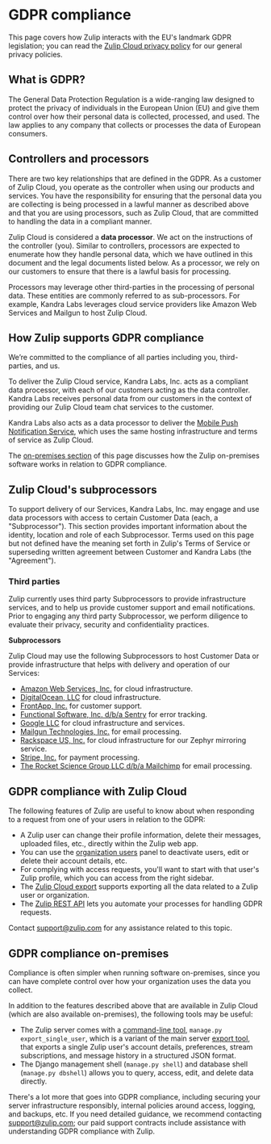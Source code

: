 # GDPR compliance

This page covers how Zulip interacts with the EU's landmark GDPR
legislation; you can read the
[Zulip Cloud privacy policy](https://zulip.com/privacy) for our
general privacy policies.

## What is GDPR?

The General Data Protection Regulation is a wide-ranging law designed
to protect the privacy of individuals in the European Union (EU) and
give them control over how their personal data is collected,
processed, and used.  The law applies to any company that collects or
processes the data of European consumers.

## Controllers and processors

There are two key relationships that are defined in the GDPR. As a
customer of Zulip Cloud, you operate as the controller when using our
products and services. You have the responsibility for ensuring that
the personal data you are collecting is being processed in a lawful
manner as described above and that you are using processors, such as
Zulip Cloud, that are committed to handling the data in a compliant
manner.

Zulip Cloud is considered a **data processor**. We act on the
instructions of the controller (you). Similar to controllers,
processors are expected to enumerate how they handle personal data,
which we have outlined in this document and the legal documents listed
below. As a processor, we rely on our customers to ensure that there
is a lawful basis for processing.

Processors may leverage other third-parties in the processing of
personal data. These entities are commonly referred to as
sub-processors. For example, Kandra Labs leverages cloud service
providers like Amazon Web Services and Mailgun to host Zulip Cloud.

## How Zulip supports GDPR compliance

We’re committed to the compliance of all parties including you,
third-parties, and us.

To deliver the Zulip Cloud service, Kandra Labs, Inc. acts as a
compliant data processor, with each of our customers acting as the
data controller.  Kandra Labs receives personal data from our
customers in the context of providing our Zulip Cloud team chat
services to the customer.

Kandra Labs also acts as a data processor to deliver the
[Mobile Push Notification Service][mobile-push], which uses the same
hosting infrastructure and terms of service as Zulip Cloud.

The [on-premises section](#gdpr-compliance-on-premises) of this page
discusses how the Zulip on-premises software works in relation to GDPR
compliance.

[mobile-push]: https://zulip.readthedocs.io/en/stable/production/mobile-push-notifications.html

## Zulip Cloud's subprocessors

To support delivery of our Services, Kandra Labs, Inc. may engage and
use data processors with access to certain Customer Data (each, a
"Subprocessor").  This section provides important information about
the identity, location and role of each Subprocessor.  Terms used on
this page but not defined have the meaning set forth in Zulip's Terms
of Service or superseding written agreement between Customer and
Kandra Labs (the "Agreement").

### Third parties

Zulip currently uses third party Subprocessors to provide
infrastructure services, and to help us provide customer support and
email notifications. Prior to engaging any third party Subprocessor,
we perform diligence to evaluate their privacy, security and
confidentiality practices.

**Subprocessors**

Zulip Cloud may use the following Subprocessors to host Customer Data
or provide infrastructure that helps with delivery and operation of
our Services:

* [Amazon Web Services, Inc.](https://aws.amazon.com/compliance/gdpr-center/)
  for cloud infrastructure.
* [DigitalOcean, LLC](https://www.digitalocean.com/security/gdpr/)
  for cloud infrastructure.
* [FrontApp, Inc.](https://community.frontapp.com/t/x1p4mw/is-front-compliant-with-gdpr)
  for customer support.
* [Functional Software, Inc. d/b/a Sentry](https://blog.sentry.io/2018/03/14/gdpr-sentry-and-you)
  for error tracking.
* [Google LLC](https://privacy.google.com/businesses/compliance/) for
  cloud infrastructure and services.
* [Mailgun Technologies, Inc.](https://www.mailgun.com/gdpr) for email processing.
* [Rackspace US, Inc.](https://www.rackspace.com/en-us/gdpr) for cloud
  infrastructure for our Zephyr mirroring service.
* [Stripe, Inc.](https://stripe.com/guides/general-data-protection-regulation) for payment processing.
* [The Rocket Science Group LLC d/b/a Mailchimp](https://kb.mailchimp.com/accounts/management/about-the-general-data-protection-regulation)
  for email processing.

## GDPR compliance with Zulip Cloud

The following features of Zulip are useful to know about when
responding to a request from one of your users in relation to the
GDPR:

* A Zulip user can change their profile information, delete their
  messages, uploaded files, etc., directly within the Zulip web app.
* You can use the [organization users](/#organization/user-list-admin)
  panel to deactivate users, edit or delete their account details,
  etc.
* For complying with access requests, you'll want to start with that
  user's Zulip profile, which you can access from the right sidebar.
* The [Zulip Cloud export](/help/export-your-organization) supports exporting
  all the data related to a Zulip user or organization.
* The [Zulip REST API](/api/rest) lets you
  automate your processes for handling GDPR requests.

Contact [support@zulip.com](mailto:support@zulip.com) for
any assistance related to this topic.

## GDPR compliance on-premises

Compliance is often simpler when running software on-premises, since
you can have complete control over how your organization uses the data
you collect.

In addition to the features described above that are available in
Zulip Cloud (which are also available on-premises), the following tools
may be useful:

* The Zulip server comes with a [command-line tool][management-commands],
  `manage.py export_single_user`, which is a variant of the main server
  [export tool][export-and-import-tool], that exports a single Zulip
  user's account details, preferences, stream subscriptions, and message
  history in a structured JSON format.
* The Django management shell (`manage.py shell`) and database shell
  (`manage.py dbshell`) allows you to query, access, edit, and delete
  data directly.

There's a lot more that goes into GDPR compliance, including securing
your server infrastructure responsibly, internal policies around
access, logging, and backups, etc.  If you need detailed guidance, we
recommend contacting support@zulip.com; our paid support contracts
include assistance with understanding GDPR compliance with Zulip.

[management-commands]: https://zulip.readthedocs.io/en/stable/production/management-commands.html
[export-and-import-tool]: https://zulip.readthedocs.io/en/stable/production/export-and-import.html
